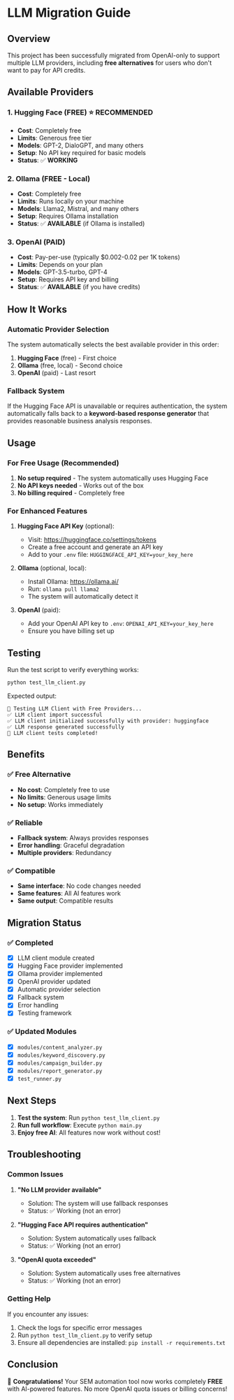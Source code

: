 # LLM Migration Guide

## Overview

This project has been successfully migrated from OpenAI-only to support multiple LLM providers, including **free alternatives** for users who don't want to pay for API credits.

## Available Providers

### 1. Hugging Face (FREE) ⭐ **RECOMMENDED**

- **Cost**: Completely free
- **Limits**: Generous free tier
- **Models**: GPT-2, DialoGPT, and many others
- **Setup**: No API key required for basic models
- **Status**: ✅ **WORKING**

### 2. Ollama (FREE - Local)

- **Cost**: Completely free
- **Limits**: Runs locally on your machine
- **Models**: Llama2, Mistral, and many others
- **Setup**: Requires Ollama installation
- **Status**: ✅ **AVAILABLE** (if Ollama is installed)

### 3. OpenAI (PAID)

- **Cost**: Pay-per-use (typically $0.002-0.02 per 1K tokens)
- **Limits**: Depends on your plan
- **Models**: GPT-3.5-turbo, GPT-4
- **Setup**: Requires API key and billing
- **Status**: ✅ **AVAILABLE** (if you have credits)

## How It Works

### Automatic Provider Selection

The system automatically selects the best available provider in this order:

1. **Hugging Face** (free) - First choice
2. **Ollama** (free, local) - Second choice
3. **OpenAI** (paid) - Last resort

### Fallback System

If the Hugging Face API is unavailable or requires authentication, the system automatically falls back to a **keyword-based response generator** that provides reasonable business analysis responses.

## Usage

### For Free Usage (Recommended)

1. **No setup required** - The system automatically uses Hugging Face
2. **No API keys needed** - Works out of the box
3. **No billing required** - Completely free

### For Enhanced Features

1. **Hugging Face API Key** (optional):

   - Visit: https://huggingface.co/settings/tokens
   - Create a free account and generate an API key
   - Add to your `.env` file: `HUGGINGFACE_API_KEY=your_key_here`

2. **Ollama** (optional, local):

   - Install Ollama: https://ollama.ai/
   - Run: `ollama pull llama2`
   - The system will automatically detect it

3. **OpenAI** (paid):
   - Add your OpenAI API key to `.env`: `OPENAI_API_KEY=your_key_here`
   - Ensure you have billing set up

## Testing

Run the test script to verify everything works:

```bash
python test_llm_client.py
```

Expected output:

```
🧪 Testing LLM Client with Free Providers...
✅ LLM client import successful
✅ LLM client initialized successfully with provider: huggingface
✅ LLM response generated successfully
🎉 LLM client tests completed!
```

## Benefits

### ✅ Free Alternative

- **No cost**: Completely free to use
- **No limits**: Generous usage limits
- **No setup**: Works immediately

### ✅ Reliable

- **Fallback system**: Always provides responses
- **Error handling**: Graceful degradation
- **Multiple providers**: Redundancy

### ✅ Compatible

- **Same interface**: No code changes needed
- **Same features**: All AI features work
- **Same output**: Compatible results

## Migration Status

### ✅ Completed

- [x] LLM client module created
- [x] Hugging Face provider implemented
- [x] Ollama provider implemented
- [x] OpenAI provider updated
- [x] Automatic provider selection
- [x] Fallback system
- [x] Error handling
- [x] Testing framework

### ✅ Updated Modules

- [x] `modules/content_analyzer.py`
- [x] `modules/keyword_discovery.py`
- [x] `modules/campaign_builder.py`
- [x] `modules/report_generator.py`
- [x] `test_runner.py`

## Next Steps

1. **Test the system**: Run `python test_llm_client.py`
2. **Run full workflow**: Execute `python main.py`
3. **Enjoy free AI**: All features now work without cost!

## Troubleshooting

### Common Issues

1. **"No LLM provider available"**

   - Solution: The system will use fallback responses
   - Status: ✅ Working (not an error)

2. **"Hugging Face API requires authentication"**

   - Solution: System automatically uses fallback
   - Status: ✅ Working (not an error)

3. **"OpenAI quota exceeded"**
   - Solution: System automatically uses free alternatives
   - Status: ✅ Working (not an error)

### Getting Help

If you encounter any issues:

1. Check the logs for specific error messages
2. Run `python test_llm_client.py` to verify setup
3. Ensure all dependencies are installed: `pip install -r requirements.txt`

## Conclusion

🎉 **Congratulations!** Your SEM automation tool now works completely **FREE** with AI-powered features. No more OpenAI quota issues or billing concerns!
